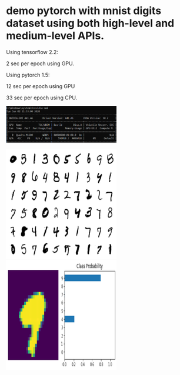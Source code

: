 # demo pytorch with mnist digits dataset using both high-level and medium-level APIs.

Using tensorflow 2.2:

2 sec per epoch using GPU.


Using pytorch 1.5:

12 sec per epoch using GPU

33 sec per epoch using CPU.

<img src="nvidia-smi.png" width="300px" height="100px" />
 
 
<img src="digit demo.png" width="300px" height="300px" />   <img src="one digit predic demo.png" width="300px" height="300px" />
